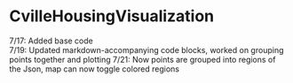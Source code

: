 # CvilleHousingVisualization
7/17: Added base code <br />
7/19: Updated markdown-accompanying code blocks, worked on grouping points together and plotting
7/21: Now points are grouped into regions of the Json, map can now toggle colored regions
